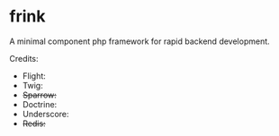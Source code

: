 # frink

A minimal component php framework for rapid backend development.

Credits:

+ Flight:  
+ Twig:  
+ <s>Sparrow:</s>  
+ Doctrine:
+ Underscore:
+ <s>Redis:</s>
